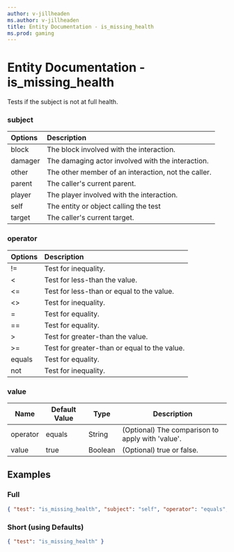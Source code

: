 ```yaml
---
author: v-jillheaden
ms.author: v-jillheaden
title: Entity Documentation - is_missing_health
ms.prod: gaming
---
```


# Entity Documentation - is_missing_health

Tests if the subject is not at full health.

### subject

| Options| Description |
|:-----------|:-----------|
| block| The block involved with the interaction. |
| damager| The damaging actor involved with the interaction. |
| other| The other member of an interaction, not the caller. |
| parent| The caller's current parent. |
| player| The player involved with the interaction. |
| self| The entity or object calling the test |
| target| The caller's current target. |

### operator

| Options| Description |
|:-----------|:-----------|
| !=| Test for inequality. |
| <| Test for less-than the value. |
| <=| Test for less-than or equal to the value. |
| <>| Test for inequality. |
| =| Test for equality. |
| ==| Test for equality. |
| >| Test for greater-than the value. |
| >=| Test for greater-than or equal to the value. |
| equals| Test for equality. |
| not| Test for inequality. |

### value

|Name |Default Value  |Type  |Description  |
|---------|---------|---------|---------|
| operator | equals | String | (Optional) The comparison to apply with 'value'.|
| value | true | Boolean | (Optional) true or false. |

## Examples

### Full

```json
{ "test": "is_missing_health", "subject": "self", "operator": "equals", "value": "true" }
```

### Short (using Defaults)

```json
{ "test": "is_missing_health" }
```
